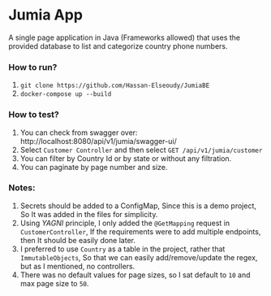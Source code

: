 # Jumia App
A single page application in Java (Frameworks allowed) that uses the provided database to list and categorize country phone numbers.

### How to run?
1. `git clone https://github.com/Hassan-Elseoudy/JumiaBE`
2. `docker-compose up --build`

### How to test?
1. You can check from swagger over: http://localhost:8080/api/v1/jumia/swagger-ui/
2. Select `Customer Controller` and then select `GET /api/v1/jumia/customer`
3. You can filter by Country Id or by state or without any filtration.
4. You can paginate by page number and size.

### Notes:
1. Secrets should be added to a ConfigMap, Since this is a demo project, So It was added in the files for simplicity.
2. Using *YAGNI* principle, I only added the `@GetMapping` request in `CustomerController`, If the requirements were to add multiple endpoints, then It should be easily done later.
3. I preferred to use `Country` as a table in the project, rather that `ImmutableObjects`, So that we can easily add/remove/update the regex, but as I mentioned, no controllers.
4. There was no default values for page sizes, so I sat default to `10` and max page size to `50`.
